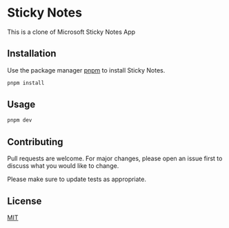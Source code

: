 # Sticky Notes

This is a clone of Microsoft Sticky Notes App

## Installation

Use the package manager [pnpm](https://pip.pypa.io/en/stable/) to install Sticky Notes.

```bash
pnpm install
```

## Usage

```bash
pnpm dev
```

## Contributing

Pull requests are welcome. For major changes, please open an issue first
to discuss what you would like to change.

Please make sure to update tests as appropriate.

## License

[MIT](https://choosealicense.com/licenses/mit/)
